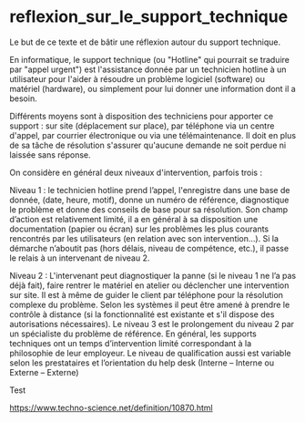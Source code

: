 # reflexion_sur_le_support_technique
Le but de ce texte et de bâtir une réflexion autour du support technique.

En informatique, le support technique (ou "Hotline" qui pourrait se traduire par "appel urgent") est l'assistance donnée par un technicien hotline à un utilisateur pour l'aider à résoudre un problème logiciel (software) ou matériel (hardware), ou simplement pour lui donner une information dont il a besoin.

Différents moyens sont à disposition des techniciens pour apporter ce support : sur site (déplacement sur place), par téléphone via un centre d'appel, par courrier électronique ou via une télémaintenance. Il doit en plus de sa tâche de résolution s'assurer qu'aucune demande ne soit perdue ni laissée sans réponse.

On considère en général deux niveaux d'intervention, parfois trois :

Niveau 1 : le technicien hotline prend l’appel, l'enregistre dans une base de donnée, (date, heure, motif), donne un numéro de référence, diagnostique le problème et donne des conseils de base pour sa résolution. Son champ d’action est relativement limité, il a en général à sa disposition une documentation (papier ou écran) sur les problèmes les plus courants rencontrés par les utilisateurs (en relation avec son intervention…).
Si la démarche n’aboutit pas (hors délais, niveau de compétence, etc.), il passe le relais à un intervenant de niveau 2.

Niveau 2 : L'intervenant peut diagnostiquer la panne (si le niveau 1 ne l’a pas déjà fait), faire rentrer le matériel en atelier ou déclencher une intervention sur site. Il est à même de guider le client par téléphone pour la résolution complexe du problème. Selon les systèmes il peut être amené à prendre le contrôle à distance (si la fonctionnalité est existante et s'il dispose des autorisations nécessaires).
Le niveau 3 est le prolongement du niveau 2 par un spécialiste du problème de référence.
En général, les supports techniques ont un temps d’intervention limité correspondant à la philosophie de leur employeur. Le niveau de qualification aussi est variable selon les prestataires et l’orientation du help desk (Interne – Interne ou Externe – Externe)

Test

https://www.techno-science.net/definition/10870.html
